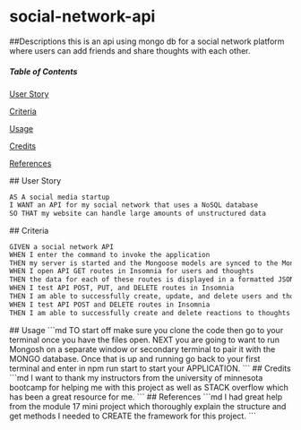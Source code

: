 # social-network-api

##Descriptions
this is an api using mongo db for a social network platform where users can add friends and share thoughts with each other.

##### Table of Contents
[User Story](#userstory)

[Criteria](#criteria)

[Usage](#usage)

[Credits](#credits)

[References](#references)

<a name="userstory"/>
## User Story

```md
AS A social media startup
I WANT an API for my social network that uses a NoSQL database
SO THAT my website can handle large amounts of unstructured data
```

<a name="criteria"/>
## Criteria

```md
GIVEN a social network API
WHEN I enter the command to invoke the application
THEN my server is started and the Mongoose models are synced to the MongoDB database
WHEN I open API GET routes in Insomnia for users and thoughts
THEN the data for each of these routes is displayed in a formatted JSON
WHEN I test API POST, PUT, and DELETE routes in Insomnia
THEN I am able to successfully create, update, and delete users and thoughts in my database
WHEN I test API POST and DELETE routes in Insomnia
THEN I am able to successfully create and delete reactions to thoughts and add and remove friends to a user’s friend list
```
<a name="usage"/>
## Usage
```md
    TO start off make sure you clone the code then go to your terminal once you have the files open.
    NEXT you are going to want to run Mongosh on a separate window or secondary terminal to pair it with the 
    MONGO database. Once that is up and running go back to your first terminal and enter in npm run start to start your
    APPLICATION.
```

<a name="credits"/>
## Credits
```md
    I want to thank my instructors from the university of minnesota bootcamp for helping me with this project as well as 
    STACK overflow which has been a great resource for me.
```

<a name="references"/>
## References
```md
    I had great help from the module 17 mini project which thoroughly explain the structure and get methods I needed to CREATE the framework for this project.
```

